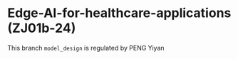 
# Edge-AI-for-healthcare-applications (ZJ01b-24)

This branch `model_design` is regulated by PENG Yiyan
